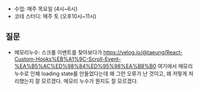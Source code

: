 - 수업: 매주 목요일 (4시~6시)
- 코테 스터디: 매주 토 (오후10시~11시)

## 질문

- 메모리누수: 스크롤 이밴트를 찾아보다가 https://velog.io/@taeung/React-Custom-Hooks%EB%A1%9C-Scroll-Event-%EA%B5%AC%ED%98%84%ED%95%98%EA%B8%B0
  여기에서 매모리 누수로 인해 loading state를 만들었다는데 왜 그런 오류가 난 것이고, 왜 저렇게 처리했는지 잘 모르겠다. 메모리 누수가 뭔지도 잘 모르겠다.
